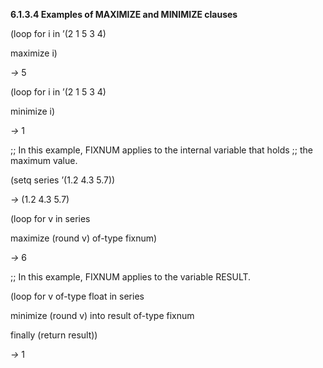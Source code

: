 **6.1.3.4 Examples of MAXIMIZE and MINIMIZE clauses** 

(loop for i in ’(2 1 5 3 4) 

maximize i) 

*→* 5 

(loop for i in ’(2 1 5 3 4) 

minimize i) 

*→* 1 

;; In this example, FIXNUM applies to the internal variable that holds ;; the maximum value. 

(setq series ’(1.2 4.3 5.7)) 

*→* (1.2 4.3 5.7) 

(loop for v in series 

maximize (round v) of-type fixnum) 

*→* 6 

;; In this example, FIXNUM applies to the variable RESULT. 

(loop for v of-type float in series 

minimize (round v) into result of-type fixnum 

finally (return result)) 

*→* 1 



 

 

